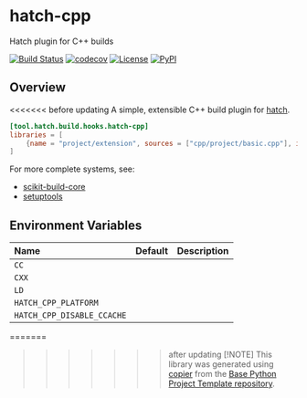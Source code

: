 # hatch-cpp

Hatch plugin for C++ builds

[![Build Status](https://github.com/python-project-templates/hatch-cpp/actions/workflows/build.yaml/badge.svg?branch=main&event=push)](https://github.com/python-project-templates/hatch-cpp/actions/workflows/build.yaml)
[![codecov](https://codecov.io/gh/python-project-templates/hatch-cpp/branch/main/graph/badge.svg)](https://codecov.io/gh/python-project-templates/hatch-cpp)
[![License](https://img.shields.io/github/license/python-project-templates/hatch-cpp)](https://github.com/python-project-templates/hatch-cpp)
[![PyPI](https://img.shields.io/pypi/v/hatch-cpp.svg)](https://pypi.python.org/pypi/hatch-cpp)

## Overview

<<<<<<< before updating
A simple, extensible C++ build plugin for [hatch](https://hatch.pypa.io/latest/).

```toml
[tool.hatch.build.hooks.hatch-cpp]
libraries = [
    {name = "project/extension", sources = ["cpp/project/basic.cpp"], include-dirs = ["cpp"]}
]
```

For more complete systems, see:
- [scikit-build-core](https://github.com/scikit-build/scikit-build-core)
- [setuptools](https://setuptools.pypa.io/en/latest/userguide/ext_modules.html)

## Environment Variables
| Name | Default | Description |
|:-----|:--------|:------------|
|`CC`| | |
|`CXX`| | |
|`LD`| | |
|`HATCH_CPP_PLATFORM`| | |
|`HATCH_CPP_DISABLE_CCACHE`| | |

=======
>>>>>>> after updating
> [!NOTE]
> This library was generated using [copier](https://copier.readthedocs.io/en/stable/) from the [Base Python Project Template repository](https://github.com/python-project-templates/base).
